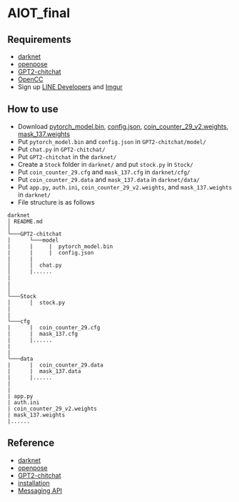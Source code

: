 # AIOT_final
## Requirements
- [darknet](https://github.com/AlexeyAB/darknet)
- [openpose](https://github.com/CMU-Perceptual-Computing-Lab/openpose)
- [GPT2-chitchat](https://github.com/yangjianxin1/GPT2-chitchat)
- [OpenCC](https://github.com/BYVoid/OpenCC)
- Sign up [LINE Developers](https://developers.line.biz/zh-hant/) and [Imgur](https://imgur.com/)

## How to use
- Download [pytorch_model.bin](https://github.com/Kenhchs/large-files/blob/main/GPT2/pytorch_model.bin?raw=true),  [config.json](https://github.com/Kenhchs/large-files/blob/main/GPT2/config.json?raw=true),  [coin_counter_29_v2.weights](https://github.com/Kenhchs/large-files/blob/main/yolov4/coin_counter_29_v2.weights?raw=true),  [mask_137.weights](https://github.com/Kenhchs/large-files/blob/main/yolov4/mask_137.weights?raw=true)
- Put ```pytorch_model.bin``` and ```config.json``` in ```GPT2-chitchat/model/```
- Put ```chat.py``` in ```GPT2-chitchat/```
- Put ```GPT2-chitchat``` in the ```darknet/```
- Create a ```Stock``` folder in ```darknet/``` and put ```stock.py``` in ```Stock/```
- Put ```coin_counter_29.cfg``` and ```mask_137.cfg``` in ```darknet/cfg/```
- Put ```coin_counter_29.data``` and ```mask_137.data``` in ```darknet/data/``` 
- Put ```app.py```, ```auth.ini```, ```coin_counter_29_v2.weights```, and ```mask_137.weights``` in ```darknet/```
- File structure is as follows
```
darknet
│ README.md    
│
└───GPT2-chitchat
│      └───model
|      |     |  pytorch_model.bin
|      |     |  config.json
|      |
│      │  chat.py
│      |......
|
|
│      
└───Stock
│      │  stock.py
|
|
└───cfg
|      |  coin_counter_29.cfg
|      |  mask_137.cfg
|      |......
|
|
└───data
|      |  coin_counter_29.data
|      |  mask_137.data
|      |......
|
|
| app.py
| auth.ini
| coin_counter_29_v2.weights
| mask_137.weights
|......
```

## Reference
- [darknet](https://github.com/AlexeyAB/darknet)
- [openpose](https://github.com/CMU-Perceptual-Computing-Lab/openpose)
- [GPT2-chitchat](https://github.com/yangjianxin1/GPT2-chitchat)
- [installation](https://medium.com/geekculture/yolov4-darknet-installation-and-usage-on-your-system-windows-linux-8dec2cea6e81)
- [Messaging API](https://developers.line.biz/en/docs/messaging-api/)
